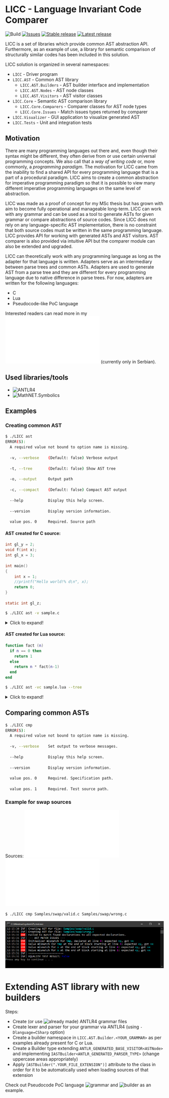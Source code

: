 # LICC - Language Invariant Code Comparer
![Build](https://github.com/ivan-ristovic/MSc/workflows/.NET%20Core/badge.svg)
[![Issues](https://img.shields.io/github/issues/ivan-ristovic/LICC.svg)](https://github.com/ivan-ristovic/LICC/issues)
[![Stable release](https://img.shields.io/github/release/ivan-ristovic/LICC.svg?label=stable)](https://github.com/ivan-ristovic/LICC/releases)
[![Latest release](https://img.shields.io/github/tag-pre/ivan-ristovic/LICC.svg?label=latest)](https://github.com/ivan-ristovic/LICC/releases)

LICC is a set of libraries which provide common AST abstraction API. Furthermore, as an example of use, a library for semantic comparison of structurally similar codes has been included in this solution.

LICC solution is organized in several namespaces:
- `LICC` - Driver program
- `LICC.AST` - Common AST library
    - `LICC.AST.Builders` - AST builder interface and implementation
    - `LICC.AST.Nodes` - AST node classes
    - `LICC.AST.Visitors` - AST visitor classes
- `LICC.Core` - Semantic AST comparison library
    - `LICC.Core.Comparers` - Comparer classes for AST node types
    - `LICC.Core.Issues` - Match issues types returned by comparer
- `LICC.Visualizer` - GUI application to visualize generated AST
- `LICC.Tests` - Unit and integration tests

## Motivation
There are many programming languages out there and, even though their syntax might be different, they often derive from or use certain universal programming concepts. We also call that a _way of writing code_ or, more commonly, a _programming paradigm_. The motivation for LICC came from the inability to find a shared API for every programming language that is a part of a procedural paradigm. LICC aims to create a common abstraction for imperative programming paradigm so that it is possible to view many different imperative programming languages on the same level of abstraction.

LICC was made as a proof of concept for my MSc thesis but has grown with aim to become fully operational and manageable long-term. LICC can work with any grammar and can be used as a tool to generate ASTs for given grammar or compare abstractions of source codes. Since LICC does not rely on any language-specific AST implementation, there is no constraint that both source codes must be written in the same programming language. LICC provides API for working with generated ASTs and AST visitors. AST comparer is also provided via intuitive API but the comparer module can also be extended and upgraded.

LICC can theoretically work with any programming language as long as the adapter for that language is written. Adapters serve as an intermediary between parse trees and common ASTs. Adapters are used to generate AST from a parse tree and they are different for every programming language due to native difference in parse trees. For now, adapters are written for the following languages:
- C
- Lua
- Pseudocode-like PoC language

Interested readers can read more in my ![thesis](Thesis/IvanRistovic_MasterRad.pdf) (currently only in Serbian).

## Used libraries/tools
- ![ANTLR4](https://www.antlr.org/)
- ![MathNET.Symbolics](https://symbolics.mathdotnet.com/)

## Examples

### Creating common AST

```sh
$ ./LICC ast 
ERROR(S):
  A required value not bound to option name is missing.

  -v, --verbose    (Default: false) Verbose output

  -t, --tree       (Default: false) Show AST tree

  -o, --output     Output path

  -c, --compact    (Default: false) Compact AST output

  --help           Display this help screen.

  --version        Display version information.

  value pos. 0     Required. Source path
```

#### AST created for C source:
```c
int gl_y = 2;
void f(int x);
int gl_x = 3;

int main()
{
	int x = 1;
	//printf("Hello world!% d\n", x);
	return 0;
}

static int gl_z;
```
```sh
$ ./LICC ast -v sample.c 
```

<details>
<summary>Click to expand!</summary>

```json
{
  "Name": null,
  "NodeType": "SourceNode",
  "Line": 1,
  "Children": [
    {
      "NodeType": "DeclStatNode",
      "Line": 1,
      "Children": [
        {
          "Modifiers": {
            "AccessModifiers": "Unspecified",
            "QualifierFlags": "None"
          },
          "TypeName": "int",
          "NodeType": "DeclSpecsNode",
          "Line": 1,
          "Children": []
        },
        {
          "NodeType": "DeclListNode",
          "Line": 1,
          "Children": [
            {
              "Pointer": false,
              "NodeType": "VarDeclNode",
              "Line": 1,
              "Children": [
                {
                  "Identifier": "gl_y",
                  "NodeType": "IdNode",
                  "Line": 1,
                  "Children": []
                },
                {
                  "Value": 2,
                  "Suffix": null,
                  "TypeCode": "Int32",
                  "NodeType": "LitExprNode",
                  "Line": 1,
                  "Children": []
                }
              ]
            }
          ]
        }
      ]
    },
    {
      "NodeType": "DeclStatNode",
      "Line": 3,
      "Children": [
        {
          "Modifiers": {
            "AccessModifiers": "Unspecified",
            "QualifierFlags": "None"
          },
          "TypeName": "void",
          "NodeType": "DeclSpecsNode",
          "Line": 3,
          "Children": []
        },
        {
          "NodeType": "DeclListNode",
          "Line": 3,
          "Children": [
            {
              "Pointer": false,
              "NodeType": "FuncDeclNode",
              "Line": 3,
              "Children": [
                {
                  "Identifier": "f",
                  "NodeType": "IdNode",
                  "Line": 3,
                  "Children": []
                },
                {
                  "IsVariadic": false,
                  "NodeType": "FuncParamsNode",
                  "Line": 3,
                  "Children": [
                    {
                      "NodeType": "FuncParamNode",
                      "Line": 3,
                      "Children": [
                        {
                          "Modifiers": {
                            "AccessModifiers": "Unspecified",
                            "QualifierFlags": "None"
                          },
                          "TypeName": "int",
                          "NodeType": "DeclSpecsNode",
                          "Line": 3,
                          "Children": []
                        },
                        {
                          "Pointer": false,
                          "NodeType": "VarDeclNode",
                          "Line": 3,
                          "Children": [
                            {
                              "Identifier": "x",
                              "NodeType": "IdNode",
                              "Line": 3,
                              "Children": []
                            }
                          ]
                        }
                      ]
                    }
                  ]
                }
              ]
            }
          ]
        }
      ]
    },
    {
      "NodeType": "DeclStatNode",
      "Line": 5,
      "Children": [
        {
          "Modifiers": {
            "AccessModifiers": "Unspecified",
            "QualifierFlags": "None"
          },
          "TypeName": "int",
          "NodeType": "DeclSpecsNode",
          "Line": 5,
          "Children": []
        },
        {
          "NodeType": "DeclListNode",
          "Line": 5,
          "Children": [
            {
              "Pointer": false,
              "NodeType": "VarDeclNode",
              "Line": 5,
              "Children": [
                {
                  "Identifier": "gl_x",
                  "NodeType": "IdNode",
                  "Line": 5,
                  "Children": []
                },
                {
                  "Value": 3,
                  "Suffix": null,
                  "TypeCode": "Int32",
                  "NodeType": "LitExprNode",
                  "Line": 5,
                  "Children": []
                }
              ]
            }
          ]
        }
      ]
    },
    {
      "NodeType": "FuncDefNode",
      "Line": 8,
      "Children": [
        {
          "Modifiers": {
            "AccessModifiers": "Unspecified",
            "QualifierFlags": "None"
          },
          "TypeName": "int",
          "NodeType": "DeclSpecsNode",
          "Line": 8,
          "Children": []
        },
        {
          "Pointer": false,
          "NodeType": "FuncDeclNode",
          "Line": 8,
          "Children": [
            {
              "Identifier": "main",
              "NodeType": "IdNode",
              "Line": 8,
              "Children": []
            }
          ]
        },
        {
          "NodeType": "BlockStatNode",
          "Line": 10,
          "Children": [
            {
              "NodeType": "DeclStatNode",
              "Line": 10,
              "Children": [
                {
                  "Modifiers": {
                    "AccessModifiers": "Unspecified",
                    "QualifierFlags": "None"
                  },
                  "TypeName": "int",
                  "NodeType": "DeclSpecsNode",
                  "Line": 10,
                  "Children": []
                },
                {
                  "NodeType": "DeclListNode",
                  "Line": 10,
                  "Children": [
                    {
                      "Pointer": false,
                      "NodeType": "VarDeclNode",
                      "Line": 10,
                      "Children": [
                        {
                          "Identifier": "x",
                          "NodeType": "IdNode",
                          "Line": 10,
                          "Children": []
                        },
                        {
                          "Value": 1,
                          "Suffix": null,
                          "TypeCode": "Int32",
                          "NodeType": "LitExprNode",
                          "Line": 10,
                          "Children": []
                        }
                      ]
                    }
                  ]
                }
              ]
            },
            {
              "Type": "Return",
              "NodeType": "JumpStatNode",
              "Line": 12,
              "Children": [
                {
                  "Value": 0,
                  "Suffix": null,
                  "TypeCode": "Int32",
                  "NodeType": "LitExprNode",
                  "Line": 12,
                  "Children": []
                }
              ]
            }
          ]
        }
      ]
    },
    {
      "NodeType": "DeclStatNode",
      "Line": 15,
      "Children": [
        {
          "Modifiers": {
            "AccessModifiers": "Unspecified",
            "QualifierFlags": "Static"
          },
          "TypeName": "int",
          "NodeType": "DeclSpecsNode",
          "Line": 15,
          "Children": []
        },
        {
          "NodeType": "DeclListNode",
          "Line": 15,
          "Children": [
            {
              "Pointer": false,
              "NodeType": "VarDeclNode",
              "Line": 15,
              "Children": [
                {
                  "Identifier": "gl_z",
                  "NodeType": "IdNode",
                  "Line": 15,
                  "Children": []
                }
              ]
            }
          ]
        }
      ]
    }
  ]
}
```
</details>


#### AST created for Lua source:
```lua
function fact (n)
  if n == 0 then
    return 1
  else
    return n * fact(n-1)
  end
end
```
```sh
$ ./LICC ast -vc sample.lua --tree
```

<details>
<summary>Click to expand!</summary>

```json
{"Name":null,"NodeType":"SourceNode","Line":1,"Children":[{"NodeType":"FuncDefNode","Line":1,"Children":[{"Modifiers":{"AccessModifiers":"Unspecified","QualifierFlags":"None"},"TypeName":"object","NodeType":"DeclSpecsNode","Line":1,"Children":[]},{"Pointer":false,"NodeType":"FuncDeclNode","Line":1,"Children":[{"Identifier":"fact","NodeType":"IdNode","Line":1,"Children":[]},{"IsVariadic":false,"NodeType":"FuncParamsNode","Line":1,"Children":[{"NodeType":"FuncParamNode","Line":1,"Children":[{"Modifiers":{"AccessModifiers":"Unspecified","QualifierFlags":"None"},"TypeName":"object","NodeType":"DeclSpecsNode","Line":1,"Children":[]},{"Pointer":false,"NodeType":"VarDeclNode","Line":1,"Children":[{"Identifier":"n","NodeType":"IdNode","Line":1,"Children":[]}]}]}]}]},{"NodeType":"BlockStatNode","Line":2,"Children":[{"NodeType":"IfStatNode","Line":2,"Children":[{"NodeType":"RelExprNode","Line":2,"Children":[{"Identifier":"n","NodeType":"IdNode","Line":2,"Children":[]},{"Symbol":"==","NodeType":"RelOpNode","Line":2,"Children":[]},{"Value":0,"Suffix":null,"TypeCode":"Int32","NodeType":"LitExprNode","Line":2,"Children":[]}]},{"NodeType":"BlockStatNode","Line":3,"Children":[{"Type":"Return","NodeType":"JumpStatNode","Line":3,"Children":[{"NodeType":"ExprListNode","Line":3,"Children":[{"Value":1,"Suffix":null,"TypeCode":"Int32","NodeType":"LitExprNode","Line":3,"Children":[]}]}]}]},{"NodeType":"BlockStatNode","Line":5,"Children":[{"Type":"Return","NodeType":"JumpStatNode","Line":5,"Children":[{"NodeType":"ExprListNode","Line":5,"Children":[{"NodeType":"ArithmExprNode","Line":5,"Children":[{"Identifier":"n","NodeType":"IdNode","Line":5,"Children":[]},{"Symbol":"*","NodeType":"ArithmOpNode","Line":5,"Children":[]},{"NodeType":"FuncCallExprNode","Line":5,"Children":[{"Identifier":"fact","NodeType":"IdNode","Line":5,"Children":[]},{"NodeType":"ExprListNode","Line":5,"Children":[{"NodeType":"ArithmExprNode","Line":5,"Children":[{"Identifier":"n","NodeType":"IdNode","Line":5,"Children":[]},{"Symbol":"-","NodeType":"ArithmOpNode","Line":5,"Children":[]},{"Value":1,"Suffix":null,"TypeCode":"Int32","NodeType":"LitExprNode","Line":5,"Children":[]}]}]}]}]}]}]}]}]}]}]}]}
```

![tree](images/visualizer.png)
</details>



## Comparing common ASTs

```sh 
$ ./LICC cmp
ERROR(S):
  A required value not bound to option name is missing.

  -v, --verbose    Set output to verbose messages.

  --help           Display this help screen.

  --version        Display version information.

  value pos. 0     Required. Specification path.

  value pos. 1     Required. Test source path.
```

### Example for swap sources

Sources: ![valid.c](LICC.Core/Samples/swap/valid.c) ![wrong.c](LICC.Core/Samples/swap/wrong.c)

```sh
$ ./LICC cmp Samples/swap/valid.c Samples/swap/wrong.c
```

![swap](images/sample1.png)


# Extending AST library with new builders

Steps:
- Create (or use ![already made](https://github.com/antlr/grammars-v4/)) ANTLR4 grammar files
- Create lexer and parser for your grammar via ANTLR4 (using `-Dlanguage=CSharp` option)
- Create a builder namespace in `LICC.AST.Builder.<YOUR_GRAMMAR>` as per examples already present for C or Lua.
- Create a Builder type extending `ANTLR_GENERATED_BASE_VISITOR<ASTNode>` and implementing `IASTBuilder<ANTLR_GENERATED_PARSER_TYPE>` (change uppercase areas appropriately)
- Apply `[ASTBuilder(".YOUR_FILE_EXTENSION")]` attribute to the class in order for it to be automatically used when loading sources of that extension

Check out Pseudocode PoC language ![grammar](LICC.AST/Builders/Pseudo/ANTLR/Pseudo.g4) and ![builder](LICC.AST/Builders/Pseudo/) as an example.
